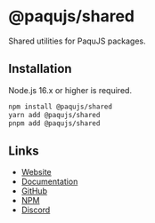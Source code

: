 # @paqujs/shared

Shared utilities for PaquJS packages.

## Installation

Node.js 16.x or higher is required.

```bash
npm install @paqujs/shared
yarn add @paqujs/shared
pnpm add @paqujs/shared
```

## Links

-   [Website](https://paqujs.github.io/)
-   [Documentation](https://paqujs.github.io/packages/shared)
-   [GitHub](https://github.com/paqujs/paqujs/tree/main/packages/shared)
-   [NPM](https://www.npmjs.com/package/@paqujs/shared)
-   [Discord](https://discord.gg/fJva3Scm5G)
